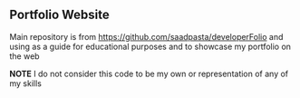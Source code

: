 <h2>Portfolio Website</h2>

Main repository is from https://github.com/saadpasta/developerFolio and using as a guide for educational purposes and to showcase my portfolio on the web

**NOTE** I do not consider this code to be my own or representation of any of my skills
